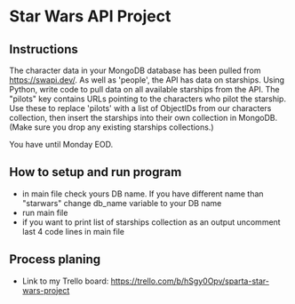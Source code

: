# Star Wars API Project

## Instructions

The character data in your MongoDB database has been pulled from https://swapi.dev/.
As well as 'people', the API has data on starships.
Using Python, write code to pull data on all available starships from the API.
The "pilots" key contains URLs pointing to the characters who pilot the starship.
Use these to replace 'pilots' with a list of ObjectIDs from our characters collection, then insert the starships into their own collection in MongoDB.
(Make sure you drop any existing starships collections.)

You have until Monday EOD.

## How to setup and run program
- in main file check yours DB name. If you have different name than "starwars" change db_name variable to your DB name
- run main file
- if you want to print list of starships collection as an output uncomment last 4 code lines in main file

## Process planing
- Link to my Trello board: https://trello.com/b/hSgy0Opv/sparta-star-wars-project
